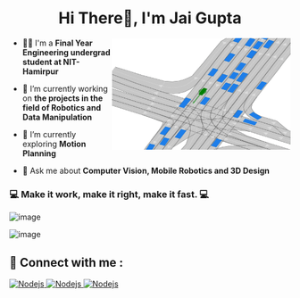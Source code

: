 <h1 align="center">Hi There👋, I'm Jai Gupta</h1>




<img align="right" height="200px" width="320px" src="https://github.com/jaigupta2436/jaigupta2436/blob/main/21441_KS2_WX1_USA_Lanker-1_3_T-1_2018b.65ff20bb.gif" alt="image" />

- 👩‍🎓 I'm a **Final Year Engineering undergrad student at NIT-Hamirpur**

- 🔭 I’m currently working on **the projects in the field of Robotics and Data Manipulation**

- 🌱 I’m currently exploring **Motion Planning**

- 💬 Ask me about **Computer Vision, Mobile Robotics and 3D Design**


### 💻 Make it work, make it right, make it fast. 💻

<p align="left">
<img src="https://github-readme-stats.vercel.app/api?username=jaigupta2436&theme=radical&show_icons=true" alt="image" />
</p>

<p align="left">
<img src="https://github-readme-stats.vercel.app/api/top-langs/?username=jaigupta2436&layout=compact&theme=blueberry" alt="image" />
</p>

## 🤝 Connect with me :

<a href="https://www.linkedin.com/in/jai-gupta-8b5238196/" ><img height="23" alt="Nodejs" src="https://img.shields.io/static/v1.svg?label=connect&message=@JaiGupta&color=green&logo=linkedin&style=flat-square&logoColor=white&colorA=blue" /> </a>
<a href="https://github.com/jaigupta2436" ><img height="23" alt="Nodejs" src="https://img.shields.io/static/v1.svg?label=follow&message=@Jai Gupta&color=yellow&logo=github&style=flat-square&logoColor=white&colorA=black" /> </a>
<a href="mailto:jaigupta2436@gmail.com" ><img height="23" alt="Nodejs" src="https://img.shields.io/static/v1.svg?message=jaigupta2436@gmail.com&label=mail&style=flat-square&logo=gmail&color=red&logoColor=red&colorA=grey&link=mailto:jaigupta2436@gmail.com" /> </a>


